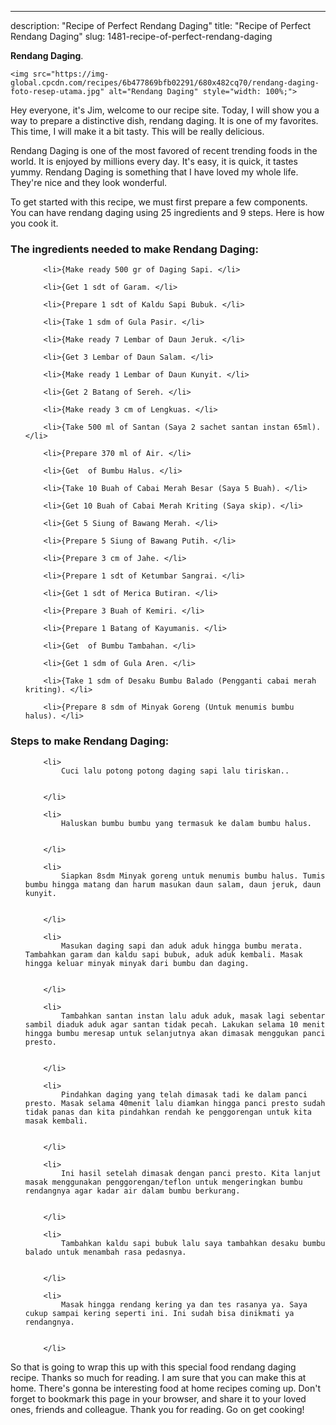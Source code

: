 ---
description: "Recipe of Perfect Rendang Daging"
title: "Recipe of Perfect Rendang Daging"
slug: 1481-recipe-of-perfect-rendang-daging

<p>
	<strong>Rendang Daging</strong>. 
	
</p>
<p>
	
	<img src="https://img-global.cpcdn.com/recipes/6b477869bfb02291/680x482cq70/rendang-daging-foto-resep-utama.jpg" alt="Rendang Daging" style="width: 100%;">
	
	
</p>
<p>
	Hey everyone, it's Jim, welcome to our recipe site. Today, I will show you a way to prepare a distinctive dish, rendang daging. It is one of my favorites. This time, I will make it a bit tasty. This will be really delicious.
</p>
	
<p>
	
</p>
<p>
	Rendang Daging is one of the most favored of recent trending foods in the world. It is enjoyed by millions every day. It's easy, it is quick, it tastes yummy. Rendang Daging is something that I have loved my whole life. They're nice and they look wonderful.
</p>

<p>
To get started with this recipe, we must first prepare a few components. You can have rendang daging using 25 ingredients and 9 steps. Here is how you cook it.
</p>

<h3>The ingredients needed to make Rendang Daging:</h3>

<ol>
	
		<li>{Make ready 500 gr of Daging Sapi. </li>
	
		<li>{Get 1 sdt of Garam. </li>
	
		<li>{Prepare 1 sdt of Kaldu Sapi Bubuk. </li>
	
		<li>{Take 1 sdm of Gula Pasir. </li>
	
		<li>{Make ready 7 Lembar of Daun Jeruk. </li>
	
		<li>{Get 3 Lembar of Daun Salam. </li>
	
		<li>{Make ready 1 Lembar of Daun Kunyit. </li>
	
		<li>{Get 2 Batang of Sereh. </li>
	
		<li>{Make ready 3 cm of Lengkuas. </li>
	
		<li>{Take 500 ml of Santan (Saya 2 sachet santan instan 65ml). </li>
	
		<li>{Prepare 370 ml of Air. </li>
	
		<li>{Get  of Bumbu Halus. </li>
	
		<li>{Take 10 Buah of Cabai Merah Besar (Saya 5 Buah). </li>
	
		<li>{Get 10 Buah of Cabai Merah Kriting (Saya skip). </li>
	
		<li>{Get 5 Siung of Bawang Merah. </li>
	
		<li>{Prepare 5 Siung of Bawang Putih. </li>
	
		<li>{Prepare 3 cm of Jahe. </li>
	
		<li>{Prepare 1 sdt of Ketumbar Sangrai. </li>
	
		<li>{Get 1 sdt of Merica Butiran. </li>
	
		<li>{Prepare 3 Buah of Kemiri. </li>
	
		<li>{Prepare 1 Batang of Kayumanis. </li>
	
		<li>{Get  of Bumbu Tambahan. </li>
	
		<li>{Get 1 sdm of Gula Aren. </li>
	
		<li>{Take 1 sdm of Desaku Bumbu Balado (Pengganti cabai merah kriting). </li>
	
		<li>{Prepare 8 sdm of Minyak Goreng (Untuk menumis bumbu halus). </li>
	
</ol>
<p>
	
</p>

<h3>Steps to make Rendang Daging:</h3>

<ol>
	
		<li>
			Cuci lalu potong potong daging sapi lalu tiriskan..
			
			
		</li>
	
		<li>
			Haluskan bumbu bumbu yang termasuk ke dalam bumbu halus.
			
			
		</li>
	
		<li>
			Siapkan 8sdm Minyak goreng untuk menumis bumbu halus. Tumis bumbu hingga matang dan harum masukan daun salam, daun jeruk, daun kunyit.
			
			
		</li>
	
		<li>
			Masukan daging sapi dan aduk aduk hingga bumbu merata. Tambahkan garam dan kaldu sapi bubuk, aduk aduk kembali. Masak hingga keluar minyak minyak dari bumbu dan daging.
			
			
		</li>
	
		<li>
			Tambahkan santan instan lalu aduk aduk, masak lagi sebentar sambil diaduk aduk agar santan tidak pecah. Lakukan selama 10 menit hingga bumbu meresap untuk selanjutnya akan dimasak menggukan panci presto.
			
			
		</li>
	
		<li>
			Pindahkan daging yang telah dimasak tadi ke dalam panci presto. Masak selama 40menit lalu diamkan hingga panci presto sudah tidak panas dan kita pindahkan rendah ke penggorengan untuk kita masak kembali.
			
			
		</li>
	
		<li>
			Ini hasil setelah dimasak dengan panci presto. Kita lanjut masak menggunakan penggorengan/teflon untuk mengeringkan bumbu rendangnya agar kadar air dalam bumbu berkurang.
			
			
		</li>
	
		<li>
			Tambahkan kaldu sapi bubuk lalu saya tambahkan desaku bumbu balado untuk menambah rasa pedasnya.
			
			
		</li>
	
		<li>
			Masak hingga rendang kering ya dan tes rasanya ya. Saya cukup sampai kering seperti ini. Ini sudah bisa dinikmati ya rendangnya.
			
			
		</li>
	
</ol>

<p>
	
</p>

<p>
	So that is going to wrap this up with this special food rendang daging recipe. Thanks so much for reading. I am sure that you can make this at home. There's gonna be interesting food at home recipes coming up. Don't forget to bookmark this page in your browser, and share it to your loved ones, friends and colleague. Thank you for reading. Go on get cooking!
</p>
